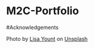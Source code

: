 # M2C-Portfolio

#Acknowledgements

Photo by <a href="https://unsplash.com/@lisaleo?utm_source=unsplash&utm_medium=referral&utm_content=creditCopyText">Lisa Yount</a> on <a href="https://unsplash.com/photos/zcZPjDqG-Ao?utm_source=unsplash&utm_medium=referral&utm_content=creditCopyText">Unsplash</a>
  
